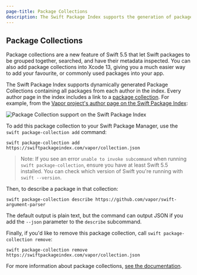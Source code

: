 ```yaml
---
page-title: Package Collections
description: The Swift Package Index supports the generation of package collections.
---
```


## Package Collections

Package collections are a new feature of Swift 5.5 that let Swift packages to be grouped together, searched, and have their metadata inspected. You can also add package collections into Xcode 13, giving you a much easier way to add your favourite, or commonly used packages into your app.

The Swift Package Index supports dynamically generated Package Collections containing all packages from each author in the index. Every author page in the index includes a link to a [package collection](/vapor/collection.json). For example, from the [Vapor project's author page on the Swift Package Index](/vapor):

<picture class="shadow">
  <source srcset="/images/author-page-vapor-packages~dark.png" media="(prefers-color-scheme: dark)">
  <img src="/images/author-page-vapor-packages~light.png" alt="Package Collection support on the Swift Package Index">
</picture>

To add this package collection to your Swift Package Manager, use the `swift package-collection add` command:

```
swift package-collection add https://swiftpackageindex.com/vapor/collection.json
```

> Note: If you see an error `unable to invoke subcommand` when running `swift package-collection`, ensure you have at least Swift 5.5 installed. You can check which version of Swift you're running with `swift --version`.

Then, to describe a package in that collection:

```
swift package-collection describe https://github.com/vapor/swift-argument-parser
```

The default output is plain text, but the command can output JSON if you add the `--json` parameter to the `describe` subcommand.

Finally, if you'd like to remove this package collection, call `swift package-collection remove`:

```
swift package-collection remove https://swiftpackageindex.com/vapor/collection.json
```

For more information about package collections, [see the documentation](https://github.com/apple/swift-package-manager/blob/main/Documentation/PackageCollections.md).
